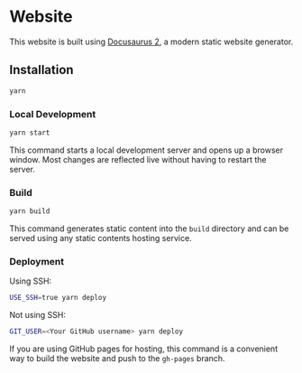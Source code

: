 # Website

This website is built using [Docusaurus 2](https://docusaurus.io/), a modern
static website generator.

## Installation

```sh
yarn
```

### Local Development

```sh
yarn start
```

This command starts a local development server and opens up a browser window.
Most changes are reflected live without having to restart the server.

### Build

```sh
yarn build
```

This command generates static content into the `build` directory and can be
served using any static contents hosting service.

### Deployment

Using SSH:

```sh
USE_SSH=true yarn deploy
```

Not using SSH:

```sh
GIT_USER=<Your GitHub username> yarn deploy
```

If you are using GitHub pages for hosting, this command is a convenient way
to build the website and push to the `gh-pages` branch.
